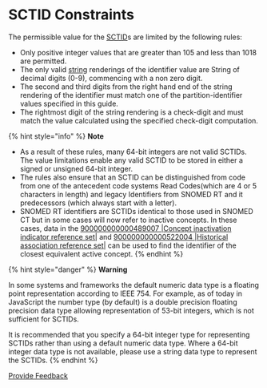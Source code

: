 # SCTID Constraints

The permissible value for the [SCTID](../appendices/appendix-b.-specification-reference-information/s/sctid-data-type.md)s are limited by the following rules:

* Only positive integer values that are greater than 105 and less than 1018 are permitted.
* The only valid [string](../appendices/appendix-b.-specification-reference-information/s/string-data-type.md) renderings of the identifier value are String of decimal digits (0-9), commencing with a non zero digit.
* The second and third digits from the right hand end of the string rendering of the identifier must match one of the partition-identifier values specified in this guide.
* The rightmost digit of the string rendering is a check-digit and must match the value calculated using the specified check-digit computation.

{% hint style="info" %}
**Note**

* As a result of these rules, many 64-bit integers are not valid SCTIDs. The value limitations enable any valid SCTID to be stored in either a signed or unsigned 64-bit integer.
* The rules also ensure that an  SCTID can be distinguished from code from one of the antecedent code systems Read Codes(which are 4 or 5 characters in length) and legacy Identifiers from SNOMED RT and it predecessors (which always start with a letter).
* SNOMED RT identifiers are SCTIDs identical to those used in SNOMED CT but in some cases will now refer to inactive concepts. In these cases, data in the [900000000000489007 |Concept inactivation indicator reference set|](http://snomed.info/id/900000000000489007) and [900000000000522004 |Historical association reference set|](http://snomed.info/id/900000000000522004) can be used to find the identifier of the closest equivalent active concept.
{% endhint %}

{% hint style="danger" %}
**Warning**

In some systems and frameworks the default numeric data type is a floating point representation according to IEEE 754. For example, as of today in JavaScript the number type (by default) is a double precision floating precision data type allowing representation of 53-bit integers, which is not sufficient for SCTIDs.

It is recommended that you specify a 64-bit integer type for representing SCTIDs rather than using a default numeric data type. Where a 64-bit integer data type is not available, please use a string data type to represent the SCTIDs.
{% endhint %}






<a href="https://docs.google.com/forms/d/e/1FAIpQLScTmbZIf0UEQwYDkY27EEWBkaiYkHSbR0_9DmFrMLXoQLyL7Q/viewform?usp=pp_url&entry.1767247133=Release+File+Specification&entry.670899847=SCTID%20Constraints" class="button primary">Provide Feedback</a>
